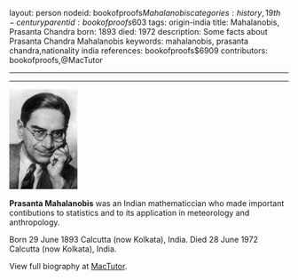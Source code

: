 layout: person
nodeid: bookofproofs$Mahalanobis
categories: history,19th-century
parentid: bookofproofs$603
tags: origin-india
title: Mahalanobis, Prasanta Chandra
born: 1893
died: 1972
description: Some facts about Prasanta Chandra Mahalanobis
keywords: mahalanobis, prasanta chandra,nationality india
references: bookofproofs$6909
contributors: bookofproofs,@MacTutor

---


---

![Mahalanobis.jpg](https://github.com/bookofproofs/bookofproofs.github.io/blob/main/_sources/_assets/images/portraits/Mahalanobis.jpg?raw=true)

**Prasanta Mahalanobis** was an Indian mathematiccian who made important contibutions to statistics and to its application in meteorology and anthropology.

Born 29 June 1893 Calcutta (now Kolkata), India. Died 28 June 1972 Calcutta (now Kolkata), India.


View full biography at [MacTutor](https://mathshistory.st-andrews.ac.uk/Biographies/Mahalanobis/).